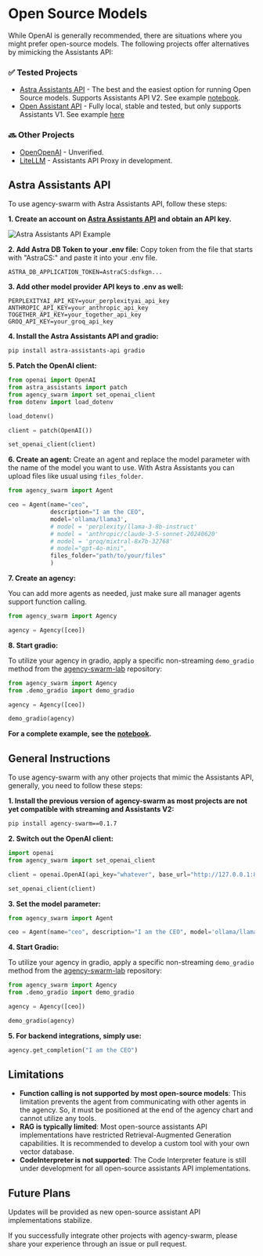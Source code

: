 # Open Source Models

While OpenAI is generally recommended, there are situations where you might prefer open-source models. The following projects offer alternatives by mimicking the Assistants API:

### ✅ Tested Projects
- [Astra Assistants API](https://github.com/datastax/astra-assistants-api) - The best and the easiest option for running Open Source models. Supports Assistants API V2. See example [notebook](https://github.com/VRSEN/agency-swarm/blob/main/notebooks/os_models_with_astra_assistants_api.ipynb).
- [Open Assistant API](https://github.com/MLT-OSS/open-assistant-api) - Fully local, stable and tested, but only supports Assistants V1. See example [here](https://github.com/VRSEN/agency-swarm-lab/tree/main/OpenSourceSwarm)

### 🔜 Other Projects
- [OpenOpenAI](https://github.com/transitive-bullshit/OpenOpenAI) - Unverified.
- [LiteLLM](https://github.com/BerriAI/litellm/issues/2842) - Assistants API Proxy in development.

## Astra Assistants API

To use agency-swarm with Astra Assistants API, follow these steps:

**1. Create an account on [Astra Assistants API](https://astra.datastax.com/signup) and obtain an API key.**

![Astra Assistants API Example](https://firebasestorage.googleapis.com/v0/b/vrsen-ai/o/public%2Fgithub%2FScreenshot%202024-07-01%20at%208.19.00%E2%80%AFAM.png?alt=media&token=b4f1a7ad-3b77-40fa-a5da-866a4f1410bd)

**2. Add Astra DB Token to your .env file:**
    Copy token from the file that starts with "AstraCS:" and paste it into your .env file.

```env
ASTRA_DB_APPLICATION_TOKEN=AstraCS:dsfkgn...
```

**3. Add other model provider API keys to .env as well:**

```env
PERPLEXITYAI_API_KEY=your_perplexityai_api_key
ANTHROPIC_API_KEY=your_anthropic_api_key
TOGETHER_API_KEY=your_together_api_key
GROQ_API_KEY=your_groq_api_key
```

**4. Install the Astra Assistants API and gradio:**

```bash
pip install astra-assistants-api gradio
```

**5. Patch the OpenAI client:**

```python
from openai import OpenAI
from astra_assistants import patch
from agency_swarm import set_openai_client
from dotenv import load_dotenv

load_dotenv()

client = patch(OpenAI())

set_openai_client(client)
```

**6. Create an agent:**
    Create an agent and replace the model parameter with the name of the model you want to use. With Astra Assistants you can upload files like usual using `files_folder`.

```python
from agency_swarm import Agent

ceo = Agent(name="ceo",
            description="I am the CEO",
            model='ollama/llama3',
            # model = 'perplexity/llama-3-8b-instruct'
            # model = 'anthropic/claude-3-5-sonnet-20240620'
            # model = 'groq/mixtral-8x7b-32768'
            # model="gpt-4o-mini",
            files_folder="path/to/your/files"
            )
```

**7. Create an agency:**

You can add more agents as needed, just make sure all manager agents support function calling.

```python
from agency_swarm import Agency

agency = Agency([ceo])
```

**8. Start gradio:**

To utilize your agency in gradio, apply a specific non-streaming `demo_gradio` method from the [agency-swarm-lab](https://github.com/VRSEN/agency-swarm-lab/blob/main/OpenSourceSwarm/demo_gradio.py) repository:

```python
from agency_swarm import Agency
from .demo_gradio import demo_gradio

agency = Agency([ceo])

demo_gradio(agency)
```

**For a complete example, see the [notebook](https://github.com/VRSEN/agency-swarm/blob/main/notebooks/os_models_with_astra_assistants_api.ipynb).**

## General Instructions

To use agency-swarm with any other projects that mimic the Assistants API, generally, you need to follow these steps:

**1. Install the previous version of agency-swarm as most projects are not yet compatible with streaming and Assistants V2:**

```bash
pip install agency-swarm==0.1.7
```

**2. Switch out the OpenAI client:**

```python
import openai
from agency_swarm import set_openai_client

client = openai.OpenAI(api_key="whatever", base_url="http://127.0.0.1:8000/")

set_openai_client(client)
```

**3. Set the model parameter:**

```python
from agency_swarm import Agent

ceo = Agent(name="ceo", description="I am the CEO", model='ollama/llama3')
```

**4. Start Gradio:**

To utilize your agency in gradio, apply a specific non-streaming `demo_gradio` method from the [agency-swarm-lab](https://github.com/VRSEN/agency-swarm-lab/blob/main/OpenSourceSwarm/demo_gradio.py) repository:

```python
from agency_swarm import Agency
from .demo_gradio import demo_gradio

agency = Agency([ceo])

demo_gradio(agency)
```

**5. For backend integrations, simply use:**

```python
agency.get_completion("I am the CEO")
```

## Limitations

- **Function calling is not supported by most open-source models**: This limitation prevents the agent from communicating with other agents in the agency. So, it must be positioned at the end of the agency chart and cannot utilize any tools.
- **RAG is typically limited**: Most open-source assistants API implementations have restricted Retrieval-Augmented Generation capabilities. It is recommended to develop a custom tool with your own vector database.
- **CodeInterpreter is not supported**: The Code Interpreter feature is still under development for all open-source assistants API implementations.

## Future Plans

Updates will be provided as new open-source assistant API implementations stabilize.

If you successfully integrate other projects with agency-swarm, please share your experience through an issue or pull request.
